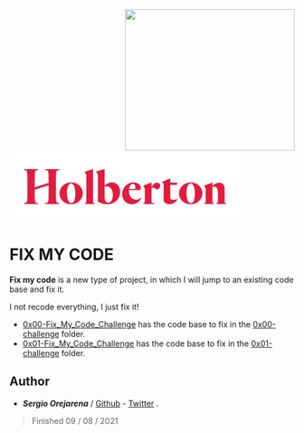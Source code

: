 <div>
<a href="https://github.com/SergioO21/monty">
  <img align="right" src="https://i.pinimg.com/originals/b0/45/5b/b0455b3b8446ce5c3acbd03f7c28bcfe.gif" width="300" height="250"/>
</a>
<a href="https://www.holbertonschool.com/">
  <img align="center" src="https://github.com/SergioO21/holbertonschool-low_level_programming/blob/main/holberton-logo.png?raw=true"/>
</a>
</div>


<h1> FIX MY CODE</h1>

<b>Fix my code</b> is a new type of project, in which I will jump to an existing code base and fix it.

I not recode everything, I just fix it!

- [0x00-Fix_My_Code_Challenge](https://intranet.hbtn.io/rltoken/V1o_qyMWRS-uCTQX1t5VrQ) has the code base to fix in the [0x00-challenge](https://github.com/SergioO21/Fix_My_Code_Challenge/tree/main/0x00-challenge) folder.
- [0x01-Fix_My_Code_Challenge](https://intranet.hbtn.io/rltoken/GwKtCLAK11Qojiw7F1RRFA) has the code base to fix in the [0x01-challenge](https://github.com/SergioO21/Fix_My_Code_Challenge/tree/main/0x01-challenge) folder.


<h2>Author</h2>

 -  ***Sergio Orejarena*** / [Github](https://github.com/SergioO21) - [Twitter](https://twitter.com/SergioOR21) .

> Finished 09 / 08 / 2021
